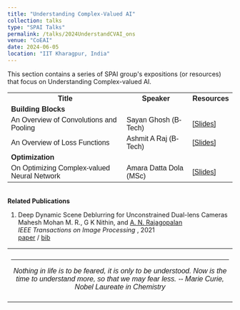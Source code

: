 ```yaml
---
title: "Understanding Complex-Valued AI" 
collection: talks
type: "SPAI Talks"
permalink: /talks/2024UnderstandCVAI_ons
venue: "CoEAI"
date: 2024-06-05
location: "IIT Kharagpur, India"
---
```

<p style="text-align:left;">
   This section contains a series of SPAI group's expositions (or resources) that focus on Understanding Complex-valued AI. 
</p>
<html>
<head>
<style>
table {
  font-family: arial, sans-serif;
  border-collapse: collapse;
  width: 100%;
}

td[colspan]:not([colspan="1"]) {
    text-align: center;
}

td, th {
  border: 1px solid #dddddd;
  text-align: left;
  padding: 8px;
}

tr:nth-child(even) {
  background-color: #dddddd;
}
</style>
</head>
<body>
<table>
  <tr>
    <th>Title</th>
    <th>Speaker</th>
    <th>Resources</th>
  </tr>
     <tr>
    <td colspan="3"><b>Building Blocks </b></td>
  </tr>
   <tr>
    <td>An Overview of Convolutions and Pooling</td>
    <td>Sayan Ghosh (B-Tech)</td>
    <td><a href="https://drive.google.com/file/d/1dbzmMAfWo7jRhG47ThsTLvq_s0_X9Ekx/view?usp=sharing">&#91;Slides&#93;</a></td>
  </tr>
   <tr>
    <td>An Overview of Loss Functions</td>
    <td>Ashmit A Raj (B-Tech)</td>
    <td><a href="https://drive.google.com/file/d/13_edTDlJVubWR_jjM369wTs8-8TK43H6/view?usp=sharing">&#91;Slides&#93;</a></td>
  </tr>
    <tr>
    <td colspan="3"><b>Optimization</b></td>
  </tr>
    <tr>
    <td>On Optimizing Complex-valued Neural Network</td>
    <td>Amara Datta Dola (MSc)</td>
    <td><a href="https://drive.google.com/file/d/1xkGMnrILh7PG91RFmpo-UvuPIyKZdsfX/view?usp=sharing">&#91;Slides&#93;</a></td>
  </tr>
</table>
   <br>
 <strong>Related Publications</strong> 
<ol>
                <li>
                  Deep Dynamic Scene Deblurring for Unconstrained Dual-lens Cameras 
                   <br>
              Mahesh Mohan M. R.,
              G K Nithin, and 
              <a href="http://www.ee.iitm.ac.in/~raju/">A. N. Rajagopalan </a>
              <br>
              <em>IEEE Transactions on Image Processing </em>, 2021 
              <br> <a href="../files/tip_ons.pdf">paper</a> /
              <a href="../files/tip_ons_bib.txt">bib</a>
                </li>
              </ol>
<table style="width:100%;border:0px;border-spacing:0px;border-collapse:collapse;margin-right:auto;margin-left:auto;"><tbody>
            <tr>
            <td style="padding:8px;width:100%;vertical-align:middle;border:0px">
                 <p>
<hr>
<center>
<i>Nothing in life is to be feared, it is only to be understood. Now is the time to understand more, so that we may fear less. -- Marie Curie, Nobel Laureate in Chemistry </i>

</center>
              </p>
            </td>
          </tr>

</tbody></table>
</body>
</html>


